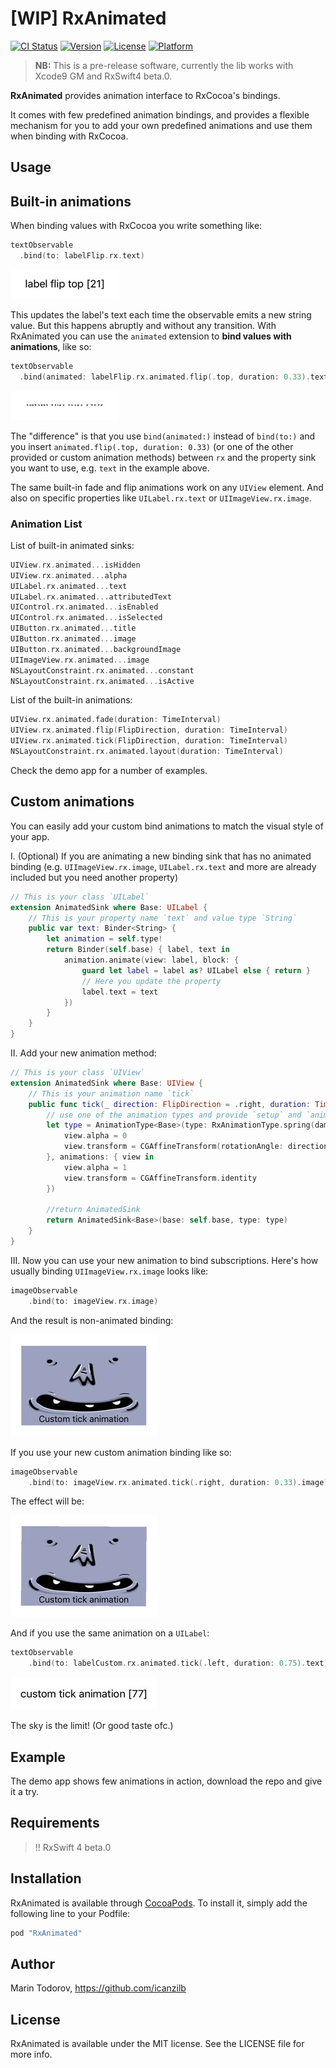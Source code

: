 # [WIP] RxAnimated

[![CI Status](http://img.shields.io/travis/icanzilb/RxAnimated.svg?style=flat)](https://travis-ci.org/icanzilb/RxAnimated)
[![Version](https://img.shields.io/cocoapods/v/RxAnimated.svg?style=flat)](http://cocoapods.org/pods/RxAnimated)
[![License](https://img.shields.io/cocoapods/l/RxAnimated.svg?style=flat)](http://cocoapods.org/pods/RxAnimated)
[![Platform](https://img.shields.io/cocoapods/p/RxAnimated.svg?style=flat)](http://cocoapods.org/pods/RxAnimated)

> **NB:** This is a pre-release software, currently the lib works with Xcode9 GM and RxSwift4 beta.0.


**RxAnimated** provides animation interface to RxCocoa's bindings.

It comes with few predefined animation bindings, and provides a flexible mechanism for you to add your own predefined animations and use them when binding with RxCocoa.

## Usage

## Built-in animations

When binding values with RxCocoa you write something like:

```swift
textObservable
  .bind(to: labelFlip.rx.text)
```

![](etc/label-noanim.gif)

This updates the label's text each time the observable emits a new string value. But this happens abruptly and without any transition. With RxAnimated you can use the `animated` extension to **bind values with animations**, like so:

```swift
textObservable
  .bind(animated: labelFlip.rx.animated.flip(.top, duration: 0.33).text)
```

![](etc/label-anim.gif)

The "difference" is that you use `bind(animated:)` instead of `bind(to:)` and you insert `animated.flip(.top, duration: 0.33)` (or one of the other provided or custom animation methods) between `rx` and the property sink you want to use, e.g. `text` in the example above.

The same built-in fade and flip animations work on any `UIView` element. And also on specific properties like `UILabel.rx.text` or `UIImageView.rx.image`.

### Animation List

List of built-in animated sinks:

```swift
UIView.rx.animated...isHidden
UIView.rx.animated...alpha
UILabel.rx.animated...text
UILabel.rx.animated...attributedText
UIControl.rx.animated...isEnabled
UIControl.rx.animated...isSelected
UIButton.rx.animated...title
UIButton.rx.animated...image
UIButton.rx.animated...backgroundImage
UIImageView.rx.animated...image
NSLayoutConstraint.rx.animated...constant
NSLayoutConstraint.rx.animated...isActive
```

List of the built-in animations:

```swift
UIView.rx.animated.fade(duration: TimeInterval)
UIView.rx.animated.flip(FlipDirection, duration: TimeInterval)
UIView.rx.animated.tick(FlipDirection, duration: TimeInterval)
NSLayoutConstraint.rx.animated.layout(duration: TimeInterval)
```

Check the demo app for a number of examples.

## Custom animations

You can easily add your custom bind animations to match the visual style of your app.

I. (Optional) If you are animating a new binding sink that has no animated binding (e.g. `UIImageView.rx.image`, `UILabel.rx.text` and more are already included but you need another property)


```swift
// This is your class `UILabel`
extension AnimatedSink where Base: UILabel { 
    // This is your property name `text` and value type `String`
    public var text: Binder<String> { 
        let animation = self.type!
        return Binder(self.base) { label, text in
            animation.animate(view: label, block: {
                guard let label = label as? UILabel else { return }
                // Here you update the property
                label.text = text 
            })
        }
    }
}
```

II. Add your new animation method:

```swift
// This is your class `UIView`
extension AnimatedSink where Base: UIView { 
    // This is your animation name `tick`
    public func tick(_ direction: FlipDirection = .right, duration: TimeInterval) -> AnimatedSink<Base> { 
        // use one of the animation types and provide `setup` and `animation` blocks
        let type = AnimationType<Base>(type: RxAnimationType.spring(damping: 0.33, velocity: 0), duration: duration, setup: { view in
            view.alpha = 0
            view.transform = CGAffineTransform(rotationAngle: direction == .right ?  -0.3 : 0.3)
        }, animations: { view in
            view.alpha = 1
            view.transform = CGAffineTransform.identity
        })
        
        //return AnimatedSink
        return AnimatedSink<Base>(base: self.base, type: type) 
    }
}
```

III. Now you can use your new animation to bind subscriptions. Here's how usually binding `UIImageView.rx.image` looks like:

```swift
imageObservable
    .bind(to: imageView.rx.image)
```
And the result is non-animated binding:

![](etc/custom-noanim.gif)

If you use your new custom animation binding like so:

```swift
imageObservable
    .bind(to: imageView.rx.animated.tick(.right, duration: 0.33).image)
```

The effect will be:

![](etc/custom-anim.gif)

And if you use the same animation on a `UILabel`:

```swift
textObservable
    .bind(to: labelCustom.rx.animated.tick(.left, duration: 0.75).text)
```

![](etc/custom-label-anim.gif)

The sky is the limit! (Or good taste ofc.)

## Example

The demo app shows few animations in action, download the repo and give it a try.

## Requirements

> !! RxSwift 4 beta.0

## Installation

RxAnimated is available through [CocoaPods](http://cocoapods.org). To install
it, simply add the following line to your Podfile:

```ruby
pod "RxAnimated"
```

## Author

Marin Todorov, https://github.com/icanzilb

## License

RxAnimated is available under the MIT license. See the LICENSE file for more info.
